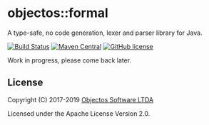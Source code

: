 # objectos::formal  

A type-safe, no code generation, lexer and parser library for Java.

[![Build Status](https://travis-ci.org/objectos/formal.svg?branch=master)](https://travis-ci.org/objectos/formal)
[![Maven Central](https://maven-badges.herokuapp.com/maven-central/br.com.objectos.formal/formal/badge.svg)](https://maven-badges.herokuapp.com/maven-central/br.com.objectos.formal/formal)
[![GitHub license](https://img.shields.io/badge/license-Apache%20License%202.0-brightgreen.svg?style=flat)](http://www.apache.org/licenses/LICENSE-2.0)

Work in progress, please come back later.

## License

Copyright (C) 2017-2019 [Objectos Software LTDA](https://www.objectos.com.br)

Licensed under the Apache License Version 2.0.
